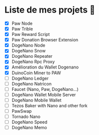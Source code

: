 # Liste de mes projets 🥳
- [X] Paw Node
- [X] Paw Trible
- [X] Paw Reward Script
- [X] Paw Donation Browser Extension
- [X] DogeNano Node
- [X] DogeNano Snow
- [X] DogeNano Repeater
- [X] DogeNano Rpc Proxy
- [X] Amélioration du Wallet Dogenano
- [X] DuinoCoin Miner to PAW
- [ ] DogeNano Ledger
- [ ] DogeNano Natricon
- [ ] Faucet (Nano, Paw, DogeNano...)
- [ ] DogeNano Wallet Mobile Server
- [ ] DogeNano Mobile Wallet
- [ ] Tezos Baker with Nano and other fork
- [ ] PawSwap
- [ ] Tornado Nano
- [ ] DogeNano Speed
- [ ] DogeNano Memo
